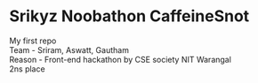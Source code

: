 # Srikyz Noobathon CaffeineSnot
My first repo
<br>
Team - Sriram, Aswatt, Gautham
<br>
Reason - Front-end hackathon by CSE society NIT Warangal 
<br>
2ns place 
